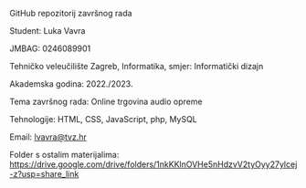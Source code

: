 GitHub repozitorij završnog rada

Student: Luka Vavra

JMBAG: 0246089901

Tehničko veleučilište Zagreb, Informatika, smjer: Informatički dizajn

Akademska godina: 2022./2023.

Tema završnog rada: Online trgovina audio opreme

Tehnologije: HTML, CSS, JavaScript, php, MySQL

Email: lvavra@tvz.hr

Folder s ostalim materijalima: https://drive.google.com/drive/folders/1nkKKlnOVHe5nHdzvV2tyOyy27ylcej-z?usp=share_link
